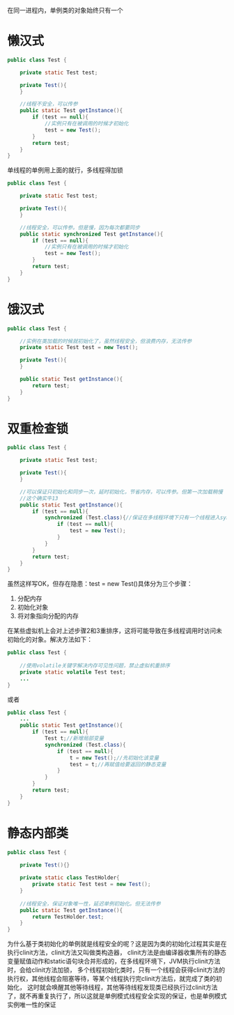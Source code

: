在同一进程内，单例类的对象始终只有一个
# 懒汉式
```java
public class Test {

    private static Test test;

    private Test(){
    }

    //线程不安全，可以传参
    public static Test getInstance(){
        if (test == null){
            //实例只有在被调用的时候才初始化
            test = new Test();
        }
        return test;
    }
}
```
单线程的单例用上面的就行，多线程得加锁
```java
public class Test {

    private static Test test;

    private Test(){
    }

    //线程安全，可以传参。但是慢，因为每次都要同步
    public static synchronized Test getInstance(){
        if (test == null){
            //实例只有在被调用的时候才初始化
            test = new Test();
        }
        return test;
    }
}
```
# 饿汉式
```java
public class Test {

    //实例在类加载的时候就初始化了，虽然线程安全，但浪费内存，无法传参
    private static Test test = new Test();

    private Test(){
    }

    public static Test getInstance(){
        return test;
    }
}
```
# 双重检查锁
```java
public class Test {

    private static Test test;

    private Test(){
    }

    //可以保证只初始化和同步一次，延时初始化，节省内存，可以传参。但第一次加载稍慢
    //这个确实牛13
    public static Test getInstance(){
        if (test == null){
            synchronized (Test.class){//保证在多线程环境下只有一个线程进入synchronized块
                if (test == null){
                    test = new Test();
                }
            }
        }
        return test;
    }
}
```
虽然这样写OK，但存在隐患：test = new Test()具体分为三个步骤：
1. 分配内存
2. 初始化对象
3. 将对象指向分配的内存

在某些虚拟机上会对上述步骤2和3重排序，这将可能导致在多线程调用时访问未初始化的对象。解决方法如下：
```java
public class Test {
    
    //使用volatile关键字解决内存可见性问题，禁止虚拟机重排序
    private static volatile Test test;
    ...
}
```
或者
```java
public class Test {
    ...
    public static Test getInstance(){
        if (test == null){
            Test t;//新增局部变量
            synchronized (Test.class){
                if (test == null){
                    t = new Test();//先初始化该变量
                    test = t;//再赋值给要返回的静态变量
                }
            }
        }
        return test;
    }
}
```
# 静态内部类
```java
public class Test {

    private Test(){}
    
    private static class TestHolder{
        private static Test test = new Test();
    }
    
    //线程安全，保证对象唯一性，延迟单例初始化。但无法传参
    public static Test getInstance(){
        return TestHolder.test;
    }
}
```
为什么基于类初始化的单例就是线程安全的呢？这是因为类的初始化过程其实是在执行clinit方法，clinit方法又叫做类构造器，
clinit方法是由编译器收集所有的静态变量赋值动作和static语句块合并形成的，在多线程环境下，JVM执行clinit方法时，会给clinit方法加锁，
多个线程初始化类时，只有一个线程会获得clinit方法的执行权，其他线程会阻塞等待，等某个线程执行完clinit方法后，就完成了类的初始化，
这时就会唤醒其他等待线程，其他等待线程发现类已经执行过clinit方法了，就不再重复执行了，所以这就是单例模式线程安全实现的保证，也是单例模式实例唯一性的保证
